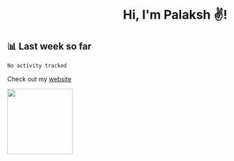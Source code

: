 <div align="right" >
   
   <H1>Hi, I'm Palaksh ✌️!</H1>

</div>

## 📊 Last week so far
<!--START_SECTION:waka-->

```txt
No activity tracked
```

<!--END_SECTION:waka-->

Check out my [website](https://palaksh.vercel.app)

<img align="left" width="150" src="https://user-images.githubusercontent.com/70943732/209951571-93b7afe5-f523-4683-b725-5d94b287e94e.png">
